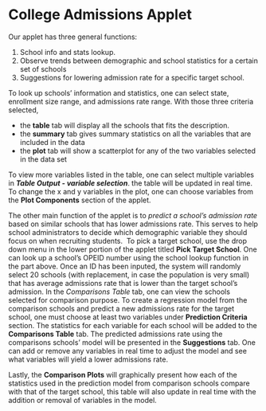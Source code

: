 # College Admissions Applet

Our applet has three general functions:
1. School info and stats lookup. 
2. Observe trends between demographic and school statistics for a certain set of schools
3. Suggestions for lowering admission rate for a specific target school.

To look up schools’ information and statistics, one can select state, enrollment size range, and admissions rate range.  With those three criteria selected, 
- the **table** tab will display all the schools that fits the description.
- the **summary** tab gives summary statistics on all the variables that are included in the data
- the **plot** tab will show a scatterplot for any of the two variables selected in the data set

To view more variables listed in the table, one can select multiple variables in **_Table Output - variable selection_**. the table will be updated in real time. 
To change the x and y variables in the plot, one can choose variables from the **Plot Components** section of the applet.

The other main function of the applet is to *predict a school’s admission rate* based on similar schools that has lower admissions rate. This serves to help school administrators to decide which demographic variable they should focus on when recruiting students.
 To pick a target school,  use the drop down menu in the lower portion of the applet titled **Pick Target School**. One can look up a school’s OPEID number using the school lookup function in the part above. Once an ID has been inputed, the system will randomly select 20 schools  (with replacement, in case the population is very small) that has average admissions rate that is lower than the target school’s admission. 
In the *Comparisons Table* tab, one can view the schools selected for comparison purpose. 
To create a regression model from the comparison schools and predict a new admissions rate for the target school, one must choose at least two variables under **Prediction Criteria** section. The statistics for each variable for each school will be added to the **Comparisons Table** tab. 
The predicted admissions rate using the comparisons schools’ model will be presented in the **Suggestions** tab. One can add or remove any variables in real time to adjust the model and see what variables will yield a lower admissions rate. 

Lastly, the **Comparison Plots** will graphically present how each of the statistics used in the prediction model from comparison schools compare with that of the target school, this table will also update in real time with the addition or removal of variables in the model.